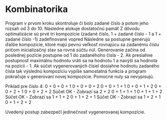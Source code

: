 # Kombinatorika
Program v prvom kroku skontroluje či bolo zadané číslo a potom jeho rozsah od 3 do 10. 
Následne alokuje dostatočnú pamäť
Z dôvodu optimalizácie sú prvé tri kompozície (zadané číslo, 1 + zadané číslo - 1 a 1 + zadané číslo -1) zadefinované vopred
Následne sa postupne generujú ďalšie kompozície, ktoré majú pevnú veľkosť rovnajúcu sa zadanému číslu pričom inicializačný stav sa rovná súčtu núl. Generovanie začína od poslednej pozície postupne od 1 do zadanéhoho čisla - 2. Ak presiahne postupnosť maximálnu hodnotu vráti sa na hodnotu 1 a navýši sa hodnota na pozícii - 1.
Ak súčet vygenerovaných čísiel dosiahne hodnotu zadaného čísla tak výslednú kompozíciu vypíše samostatná funkcia a program pokračuje v generovaní novej kompozície. Pomocné nuly sa nevypisujú.

Príklad pre číslo 4: 0 + 0 + 0 + 1
                     0 + 0 + 0 + 2
                     0 + 0 + 1 + 1
                     0 + 0 + 1 + 2
                     0 + 0 + 2 + 1
                     0 + 0 + 2 + 2 Súčet OK - Zobrazí sa 2 + 2
                     0 + 1 + 1 + 1
                     0 + 1 + 1 + 2 Súčet OK - Zobrazí sa 1 + 1 + 2
                     0 + 1 + 2 + 1 Súčet OK - Zobrazí sa 1 + 2 + 1
                     0 + 1 + 2 + 2

Uvedený postup zabezpečí jedinečnosť vygenerovanej kompozície.
